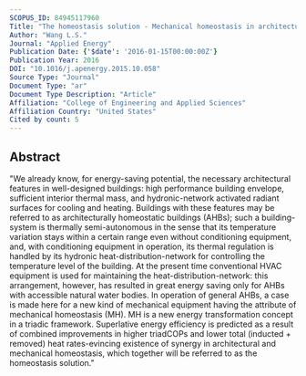 ```yaml
---
SCOPUS_ID: 84945117960
Title: "The homeostasis solution - Mechanical homeostasis in architecturally homeostatic buildings"
Author: "Wang L.S."
Journal: "Applied Energy"
Publication Date: {'$date': '2016-01-15T00:00:00Z'}
Publication Year: 2016
DOI: "10.1016/j.apenergy.2015.10.058"
Source Type: "Journal"
Document Type: "ar"
Document Type Description: "Article"
Affiliation: "College of Engineering and Applied Sciences"
Affiliation Country: "United States"
Cited by count: 5
---
```


## Abstract
"We already know, for energy-saving potential, the necessary architectural features in well-designed buildings: high performance building envelope, sufficient interior thermal mass, and hydronic-network activated radiant surfaces for cooling and heating. Buildings with these features may be referred to as architecturally homeostatic buildings (AHBs); such a building-system is thermally semi-autonomous in the sense that its temperature variation stays within a certain range even without conditioning equipment, and, with conditioning equipment in operation, its thermal regulation is handled by its hydronic heat-distribution-network for controlling the temperature level of the building. At the present time conventional HVAC equipment is used for maintaining the heat-distribution-network: this arrangement, however, has resulted in great energy saving only for AHBs with accessible natural water bodies. In operation of general AHBs, a case is made here for a new kind of mechanical equipment having the attribute of mechanical homeostasis (MH). MH is a new energy transformation concept in a triadic framework. Superlative energy efficiency is predicted as a result of combined improvements in higher triadCOPs and lower total (inducted + removed) heat rates-evincing existence of synergy in architectural and mechanical homeostasis, which together will be referred to as the homeostasis solution."
